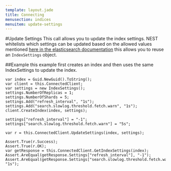 ```yaml
---
template: layout.jade
title: Connecting
menusection: indices
menuitem: update-settings
---
```



#Update Settings
This call allows you to update the index settings. 
NEST whitelists which settings can be updated based on the allowed values mentioned [here in the elasticsearch documentation]( http://www.elasticsearch.org/guide/reference/api/admin-indices-update-settings.html) this allows you to reuse an `IndexSettings` object.

##Example
this example first creates an index and then uses the same IndexSettings to update the index.

	var index = Guid.NewGuid().ToString();
	var client = this.ConnectedClient;
	var settings = new IndexSettings();
	settings.NumberOfReplicas = 1;
	settings.NumberOfShards = 5;
	settings.Add("refresh_interval", "1s");
	settings.Add("search.slowlog.threshold.fetch.warn", "1s");
	client.CreateIndex(index, settings);

	settings["refresh_interval"] = "-1";
	settings["search.slowlog.threshold.fetch.warn"] = "5s";

	var r = this.ConnectedClient.UpdateSettings(index, settings);
				
	Assert.True(r.Success);
	Assert.True(r.OK);
	var getResponse = this.ConnectedClient.GetIndexSettings(index);
	Assert.AreEqual(getResponse.Settings["refresh_interval"], "-1");
	Assert.AreEqual(getResponse.Settings["search.slowlog.threshold.fetch.warn"], "1s");


